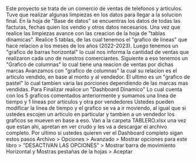 Este proyecto se trata de un comercio de ventas de telefonos y articulos.
Tuve que realizar algunas limpiezas en los datos para llegar a la solucion final.
En la hoja de "Base de datos" se encuentras los datos de todas las facturas, fechas quien los vendio y otros datos necesarios.
Una vez que realice las limpiezas avance con  las creacion de la hoja de "tablas dinamicas".
Realice 5 tablas, de las cual tenemos el "grafico de lineas" que hace relacion a los meses de los años (2022-2023).
Luego tenemos un "grafico de barras horizontal" lo cual nos informa la cantidad de ventas que realizaron cada uno de nuestros comerciantes.
Siguiente a eso tenemos un "Grafico de columnas" lo cual tiene una reacion de ventas por dichas marcas
Avanzamos con "grafico de columnas" la cual su relacion es el articulo vendido, en base al monto y al vendedor.
El ultimo es un "grafico de pastel" lo cual tambien varia las porciones dependiendo de las marcas mas vendidas.
Para Finalizar realice un "Dashboard Dinamico"
Lo cual cuenta con los 5 graficos comentados anteriormente y sumamos una linea de tiempo y 1 lineas por articulos y otra por vendedores
Ustedes pueden modificar la linea de tiempo y el grafico se va a ir moviendo, al igual que si ustedes escojen un articulo en particular y tambien a un vendedor
los graficos se mueven en base a eso.
Van a la carpeta TABLERO.xlsx una vez que estan ahi, apretan en ver crudo y les va a descargar el archivo completo.
Por ultimo si ustedes quieren ver el Dashboard completo sigan estos pasos
Archivo > Opciones > Avanzado > Mostrar opciones para este libro > "DESACTIVAN LAS OPCIONES" > Mostrar barra de movimiento Horizontal y Mostras pestañas de la hojas > Aceptar
